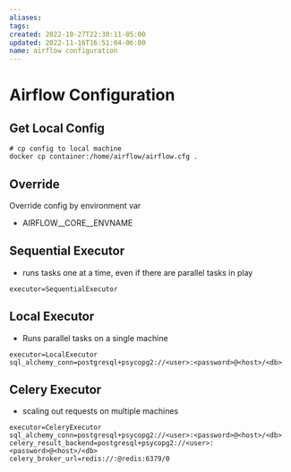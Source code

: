 ```yaml
---
aliases: 
tags: 
created: 2022-10-27T22:30:11-05:00
updated: 2022-11-16T16:51:04-06:00
name: airflow configuration
---
```

# Airflow Configuration

## Get Local Config
```shell
# cp config to local machine
docker cp container:/home/airflow/airflow.cfg .
```

## Override
Override config by environment var
- AIRFLOW__CORE__ENVNAME

## Sequential Executor
- runs tasks one at a time, even if there are parallel tasks in play

```
executor=SequentialExecutor
```

## Local Executor
- Runs parallel tasks on a single machine
```
executor=LocalExecutor
sql_alchemy_conn=postgresql+psycopg2://<user>:<password>@<host>/<db>
```

## Celery Executor
- scaling out requests on multiple machines
```
executor=CeleryExecutor
sql_alchemy_conn=postgresql+psycopg2://<user>:<password>@<host>/<db>
celery_result_backend=postgresql+psycopg2://<user>:<password>@<host>/<db>
celery_broker_url=redis://:@redis:6379/0
```